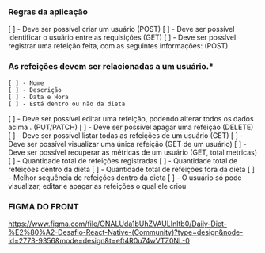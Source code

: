 ### Regras da aplicação

[ ] - Deve ser possível criar um usuário (POST)
[ ] - Deve ser possível identificar o usuário entre as requisições (GET)
[ ] - Deve ser possível registrar uma refeição feita, com as seguintes informações: (POST)
    
### As refeições devem ser relacionadas a um usuário.*
    
    [ ] - Nome
    [ ] - Descrição
    [ ] - Data e Hora
    [ ] - Está dentro ou não da dieta

[ ] - Deve ser possível editar uma refeição, podendo alterar todos os dados acima . (PUT/PATCH)
[ ] - Deve ser possível apagar uma refeição (DELETE)
[ ] - Deve ser possível listar todas as refeições de um usuário (GET)
[ ] - Deve ser possível visualizar uma única refeição (GET de um usuário)
[ ] - Deve ser possível recuperar as métricas de um usuário (GET, total metricas)
    [ ] - Quantidade total de refeições registradas 
    [ ] - Quantidade total de refeições dentro da dieta
    [ ] - Quantidade total de refeições fora da dieta
    [ ] - Melhor sequência de refeições dentro da dieta
[ ] - O usuário só pode visualizar, editar e apagar as refeições o qual ele criou 

### FIGMA DO FRONT

https://www.figma.com/file/ONALUda1bUhZVAULInltb0/Daily-Diet-%E2%80%A2-Desafio-React-Native-(Community)?type=design&node-id=2773-9356&mode=design&t=eft4R0u74wVTZ0NL-0